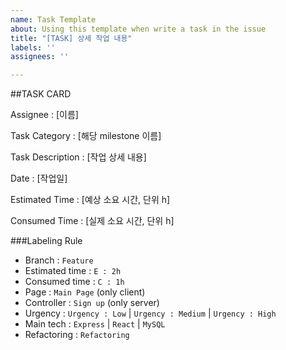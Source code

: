 ```yaml
---
name: Task Template
about: Using this template when write a task in the issue
title: "[TASK] 상세 작업 내용"
labels: ''
assignees: ''

---
```


##TASK CARD

Assignee : [이름]

Task Category : [해당 milestone 이름]

Task Description : [작업 상세 내용]

Date : [작업일]

Estimated Time : [예상 소요 시간, 단위 h]
 
Consumed Time : [실제 소요 시간, 단위 h]


###Labeling Rule
- Branch : `Feature`
- Estimated time : `E : 2h`
- Consumed time : `C : 1h`
- Page : `Main Page` (only client) 
- Controller : `Sign up` (only server)
- Urgency : `Urgency : Low` | `Urgency : Medium` | `Urgency : High`
- Main tech : `Express` | `React` | `MySQL`
- Refactoring : `Refactoring`
